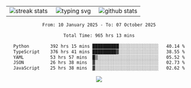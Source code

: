 <div align="center">
  <table style="border: none;" border="0" cellspacing="0" cellpadding="0">
    <tr>
      <td align="center" width="33%">
        <img src="https://github-readme-streak-stats.herokuapp.com/?user=kurtismassey&theme=tokyonight&hide_border=true" alt="streak stats" />
      </td>
      <td align="center" width="33%">
        <img src="https://readme-typing-svg.herokuapp.com/?font=Fira+Code&weight=600&size=15&duration=4000&pause=1000&color=00FF00&center=true&vCenter=true&random=false&width=150&lines=Hey%2C+I%27m+Kurtis!" alt="typing svg" />
      </td>
      <td align="center" width="33%">
        <img src="https://github-readme-stats.vercel.app/api?username=kurtismassey&show_icons=true&theme=tokyonight&hide_title=true" alt="github stats" />
      </td>
    </tr>
  </table>
</div>
<div align="center">

<!--START_SECTION:waka-->

```txt
From: 10 January 2025 - To: 07 October 2025

Total Time: 965 hrs 13 mins

Python        392 hrs 15 mins ██████████░░░░░░░░░░░░░░░   40.14 %
TypeScript    376 hrs 41 mins █████████▓░░░░░░░░░░░░░░░   38.55 %
YAML          53 hrs 57 mins  █▒░░░░░░░░░░░░░░░░░░░░░░░   05.52 %
JSON          26 hrs 38 mins  ▓░░░░░░░░░░░░░░░░░░░░░░░░   02.73 %
JavaScript    25 hrs 38 mins  ▓░░░░░░░░░░░░░░░░░░░░░░░░   02.62 %
```

<!--END_SECTION:waka-->

  <img src="https://github-readme-activity-graph.vercel.app/graph?username=kurtismassey&theme=tokyo-night&hide_border=true&custom_title=Contribution%20Graph" />

</div>